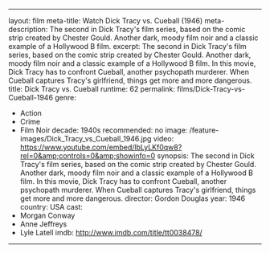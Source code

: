 ---

layout: film
meta-title: Watch Dick Tracy vs. Cueball (1946)
meta-description: The second in Dick Tracy's film series, based on the comic strip created by Chester Gould. Another dark, moody film noir and a classic example of a Hollywood B film. 
excerpt: The second in Dick Tracy's film series, based on the comic strip created by Chester Gould. Another dark, moody film noir and a classic example of a Hollywood B film. In this movie, Dick Tracy has to confront Cueball, another psychopath murderer. When Cueball captures Tracy's girlfriend, things get more and more dangerous. 
title: Dick Tracy vs. Cueball
runtime: 62
permalink: films/Dick-Tracy-vs-Cueball-1946
genre: 
- Action
- Crime
- Film Noir 
decade: 1940s
recommended: no
image: /feature-images/Dick_Tracy_vs_Cueball_1946.jpg
video: https://www.youtube.com/embed/lbLyLKf0qw8?rel=0&amp;controls=0&amp;showinfo=0
synopsis: The second in Dick Tracy's film series, based on the comic strip created by Chester Gould. Another dark, moody film noir and a classic example of a Hollywood B film. In this movie, Dick Tracy has to confront Cueball, another psychopath murderer. When Cueball captures Tracy's girlfriend, things get more and more dangerous. 
director: Gordon Douglas
year: 1946
country: USA
cast: 
- Morgan Conway
- Anne Jeffreys
- Lyle Latell
imdb: http://www.imdb.com/title/tt0038478/

---